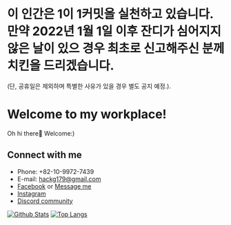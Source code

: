 # 이 인간은 1이 1커밋을 실천하고 있습니다. 만약 2022년 1월 1일 이후 잔디가 심어지지 않은 날이 있으 경우 최초로 신고해주신 분께 치킨을 드리겠습니다.   
(단, 공휴일은 제외하며 특별한 사유가 있을 경우 별도 공지 예정.).   
# Welcome to my workplace!
Oh hi there👋 Welcome:)

## Connect with me
- Phone: +82-10-9972-7439
- E-mail: hackg179@gmail.com
- [Facebook](https://www.facebook.com/makerpotato179/)
or [Message me](https://m.me/makerpotato179)
- [Instagram](https://www.instagram.com/goyangFixKing/)
- [Discord community](https://discord.gg/ecsApMn)

[![Github Stats](https://github-readme-stats.vercel.app/api?username=potato179&count_private=true&show_icons=true&hide_border=true&bg_color=00000000&title_color=6bedd4&icon_color=6bedd4&text_color=389aa1)](https://github.com/potato179)
[![Top Langs](https://github-readme-stats.vercel.app/api/top-langs/?username=potato179&layout=compact&show_icons=true&hide_border=true&bg_color=00000000&title_color=6bedd4&icon_color=6bedd4&text_color=389aa1)](https://github.com/potato179)

